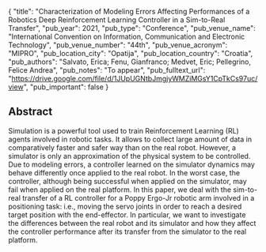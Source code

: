 {
  "title": "Characterization of Modeling Errors Affecting Performances of a Robotics Deep Reinforcement Learning Controller in a Sim-to-Real Transfer",
  "pub_year": 2021,
  "pub_type": "Conference",
  "pub_venue_name": "International Convention on Information, Communication and Electronic Technology",
  "pub_venue_number": "44th",
  "pub_venue_acronym": "MIPRO",
  "pub_location_city": "Opatija",
  "pub_location_country": "Croatia",
  "pub_authors": "Salvato, Erica; Fenu, Gianfranco; Medvet, Eric; Pellegrino, Felice Andrea",
  "pub_notes": "To appear",
  "pub_fulltext_url": "https://drive.google.com/file/d/1JUpUGNtbJmgjyWMZiMGsY1CpTkCs97uc/view",
  "pub_important": false
}

## Abstract
Simulation is a powerful tool used to train Reinforcement Learning (RL) agents involved in robotic tasks. It allows to collect large amount of data in comparatively faster and safer way than on the real robot. However, a simulator is only an approximation of the physical system to be controlled. Due to modeling errors, a controller learned on the simulator dynamics may behave differently once applied to the real robot. In the worst case, the controller, although being successful when applied on the simulator, may fail when applied on the real platform. In this paper, we deal with the sim-to-real transfer of a RL controller for a Poppy Ergo-Jr robotic arm involved in a positioning task: i.e., moving the servo joints in order to reach a desired target position with the end-effector. In particular, we want to investigate the differences between the real robot and its simulator and how they affect the controller performance after its transfer from the simulator to the real platform.
